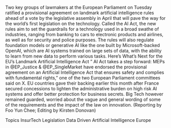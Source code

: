 Two key groups of lawmakers at the European Parliament on Tuesday ratified a provisional agreement on landmark artificial intelligence rules ahead of a vote by the legislative assembly in April that will pave the way for the world’s first legislation on the technology.
Called the AI Act, the new rules aim to set the guardrails for a technology used in a broad swathe of industries, ranging from banking to cars to electronic products and airlines, as well as for security and police purposes.
The rules will also regulate foundation models or generative AI like the one built by Microsoft-backed OpenAI, which are AI systems trained on large sets of data, with the ability to learn from new data to perform various tasks.
Here’s What’s Next for the EU’s Landmark Artificial Intelligence Act
” AI Act takes a step forward: MEPs in @EP_Justice & @EP_SingleMarket have endorsed the provisional agreement on an Artificial Intelligence Act that ensures safety and complies with fundamental rights,” one of the two European Parliament committees said on X.
EU countries gave their backing earlier this month after France secured concessions to lighten the administrative burden on high risk AI systems and offer better protection for business secrets.
Big Tech however remained guarded, worried about the vague and general wording of some of the requirements and the impact of the law on innovation.
(Reporting by Foo Yun Chee; Editing by Kirsten Donovan)

Topics
InsurTech
Legislation
Data Driven
Artificial Intelligence
Europe
